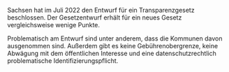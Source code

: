 Sachsen hat im Juli 2022 den Entwurf für ein Transparenzgesetz beschlossen. Der Gesetzentwurf erhält für ein neues Gesetz vergleichsweise wenige Punkte.

Problematisch am Entwurf sind unter anderem, dass die Kommunen davon ausgenommen sind. Außerdem gibt es keine Gebührenobergrenze, keine Abwägung mit dem öffentlichen Interesse und eine datenschutzrechtlich problematische Identifizierungspflicht.
